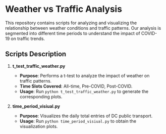 # Weather vs Traffic Analysis

This repository contains scripts for analyzing and visualizing the relationship between weather conditions and traffic patterns. Our analysis is segmented into different time periods to understand the impact of COVID-19 on traffic trends.

## Scripts Description

1. **t_test_traffic_weather.py**
   
   - **Purpose**: Performs a t-test to analyze the impact of weather on traffic patterns.
   - **Time Slots Covered**: All-time, Pre-COVID, Post-COVID.
   - **Usage**: Run `python t_test_traffic_weather.py` to generate the corresponding plots.

2. **time_period_visiual.py**

   - **Purpose**: Visualizes the daily total entries of DC public transport.
   - **Usage**: Run `python time_period_visiual.py` to obtain the visualization plots.

